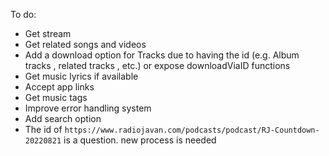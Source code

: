 To do:

-   Get stream
-   Get related songs and videos
-   Add a download option for Tracks due to having the id (e.g. Album tracks , related tracks , etc.) or expose downloadViaID functions
-   Get music lyrics if available
-   Accept app links
-   Get music tags
-   Improve error handling system
-   Add search option
-   The id of `https://www.radiojavan.com/podcasts/podcast/RJ-Countdown-20220821` is a question. new process is needed
